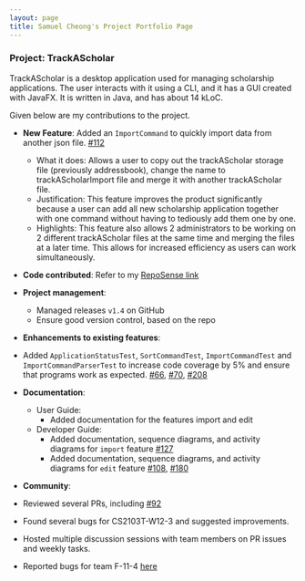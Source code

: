 ```yaml
---
layout: page
title: Samuel Cheong's Project Portfolio Page
---
```


### Project: TrackAScholar

TrackAScholar is a desktop application used for managing scholarship applications.
The user interacts with it using a CLI, and it has a GUI created with JavaFX.
It is written in Java, and has about 14 kLoC.

Given below are my contributions to the project.

* **New Feature**: Added an `ImportCommand` to quickly import data from another json file. [#112](https://github.com/AY2223S1-CS2103T-W10-3/tp/pull/112)

  * What it does: Allows a user to copy out the trackAScholar storage file (previously addressbook), change the name to trackAScholarImport file and merge it with another trackAScholar file.
  * Justification: This feature improves the product significantly because a user can add all new scholarship application together with one command without having to tediously add them one by one.
  * Highlights: This feature also allows 2 administrators to be working on 2 different trackAScholar files at the same time and merging the files at a later time. This allows for increased efficiency as users can work simultaneously.

* **Code contributed**: Refer to my [RepoSense link](https://nus-cs2103-ay2223s1.github.io/tp-dashboard/?search=w10-3&sort=groupTitle&sortWithin=title&timeframe=commit&mergegroup=&groupSelect=groupByRepos&breakdown=true&checkedFileTypes=docs~functional-code~test-code~other&since=2022-09-16&tabOpen=true&tabType=zoom&zA=samuelcheongws&zR=AY2223S1-CS2103T-W10-3%2Ftp%5Bmaster%5D&zACS=134.73076923076923&zS=2022-09-16&zFS=w10-3&zU=2022-11-04&zMG=false&zFTF=commit&zFGS=groupByRepos&zFR=false)

* **Project management**:
  * Managed releases `v1.4` on GitHub
  * Ensure good version control, based on the repo

* **Enhancements to existing features**: 
* Added `ApplicationStatusTest`, `SortCommandTest`, `ImportCommandTest` and `ImportCommandParserTest` to increase code coverage by 5% and ensure that programs work as expected. [#66](https://github.com/AY2223S1-CS2103T-W10-3/tp/pull/66), [#70](https://github.com/AY2223S1-CS2103T-W10-3/tp/pull/70), [#208](https://github.com/AY2223S1-CS2103T-W10-3/tp/pull/208)

* **Documentation**: 
  * User Guide: 
    * Added documentation for the features import and edit
  * Developer Guide: 
    * Added documentation, sequence diagrams, and activity diagrams for `import` feature [#127](https://github.com/AY2223S1-CS2103T-W10-3/tp/pull/127)
    * Added documentation, sequence diagrams, and activity diagrams for `edit` feature [#108](https://github.com/AY2223S1-CS2103T-W10-3/tp/pull/108), [#180](https://github.com/AY2223S1-CS2103T-W10-3/tp/pull/180)

* **Community**:
* Reviewed several PRs, including [#92](https://github.com/AY2223S1-CS2103T-W10-3/tp/pull/92)
* Found several bugs for CS2103T-W12-3 and suggested improvements.
* Hosted multiple discussion sessions with team members on PR issues and weekly tasks.
* Reported bugs for team F-11-4 [here](https://github.com/samuelcheongws/ped/issues)

